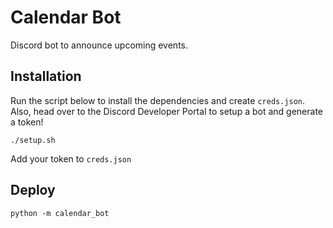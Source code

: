# Calendar Bot

Discord bot to announce upcoming events.

## Installation

Run the script below to install the dependencies and create `creds.json`. Also, head over to the Discord Developer Portal to setup a bot and generate a token!

```
./setup.sh
```

Add your token to `creds.json`

## Deploy

```
python -m calendar_bot
```
